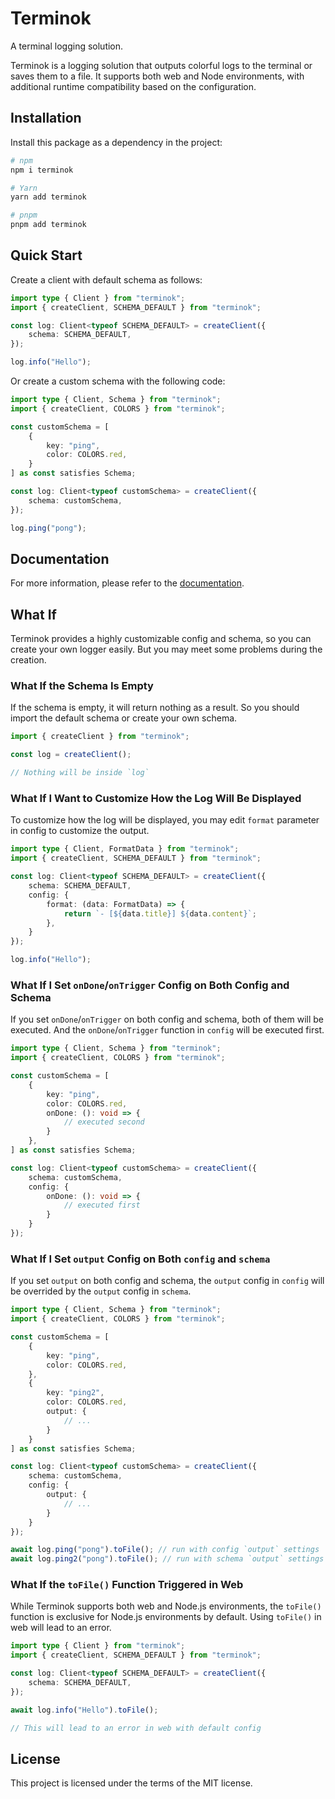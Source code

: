 # Terminok

A terminal logging solution.

Terminok is a logging solution that outputs colorful logs to the terminal or saves them to a file. It supports both web and Node environments, with additional runtime compatibility based on the configuration.

## Installation

Install this package as a dependency in the project:

```sh
# npm
npm i terminok

# Yarn
yarn add terminok

# pnpm
pnpm add terminok
```

## Quick Start

Create a client with default schema as follows:

```ts
import type { Client } from "terminok";
import { createClient, SCHEMA_DEFAULT } from "terminok";

const log: Client<typeof SCHEMA_DEFAULT> = createClient({
    schema: SCHEMA_DEFAULT,
});

log.info("Hello");
```

Or create a custom schema with the following code:

```ts
import type { Client, Schema } from "terminok";
import { createClient, COLORS } from "terminok";

const customSchema = [
    {
        key: "ping",
        color: COLORS.red,
    }
] as const satisfies Schema;

const log: Client<typeof customSchema> = createClient({
    schema: customSchema,
});

log.ping("pong");
```

## Documentation

For more information, please refer to the [documentation](./docs/README.md).

## What If

Terminok provides a highly customizable config and schema, so you can create your own logger easily. But you may meet some problems during the creation.

### What If the Schema Is Empty

If the schema is empty, it will return nothing as a result. So you should import the default schema or create your own schema.

```ts
import { createClient } from "terminok";

const log = createClient();

// Nothing will be inside `log`
```

### What If I Want to Customize How the Log Will Be Displayed

To customize how the log will be displayed, you may edit `format` parameter in config to customize the output.

```ts
import type { Client, FormatData } from "terminok";
import { createClient, SCHEMA_DEFAULT } from "terminok";

const log: Client<typeof SCHEMA_DEFAULT> = createClient({
    schema: SCHEMA_DEFAULT,
    config: {
        format: (data: FormatData) => {
            return `- [${data.title}] ${data.content}`;
        },
    }
});

log.info("Hello");
```

### What If I Set `onDone`/`onTrigger` Config on Both Config and Schema

If you set `onDone`/`onTrigger` on both config and schema, both of them will be executed. And the `onDone`/`onTrigger` function in `config` will be executed first.

```ts
import type { Client, Schema } from "terminok";
import { createClient, COLORS } from "terminok";

const customSchema = [
    {
        key: "ping",
        color: COLORS.red,
        onDone: (): void => {
            // executed second
        }
    },
] as const satisfies Schema;

const log: Client<typeof customSchema> = createClient({
    schema: customSchema,
    config: {
        onDone: (): void => {
            // executed first
        }
    }
});
```

### What If I Set `output` Config on Both `config` and `schema`

If you set `output` on both config and schema, the `output` config in `config` will be overrided by the `output` config in `schema`.

```ts
import type { Client, Schema } from "terminok";
import { createClient, COLORS } from "terminok";

const customSchema = [
    {
        key: "ping",
        color: COLORS.red,
    },
    {
        key: "ping2",
        color: COLORS.red,
        output: {
            // ...
        }
    }
] as const satisfies Schema;

const log: Client<typeof customSchema> = createClient({
    schema: customSchema,
    config: {
        output: {
            // ...
        }
    }
});

await log.ping("pong").toFile(); // run with config `output` settings 
await log.ping2("pong").toFile(); // run with schema `output` settings
```

### What If the `toFile()` Function Triggered in Web

While Terminok supports both web and Node.js environments, the `toFile()` function is exclusive for Node.js environments by default. Using `toFile()` in web will lead to an error.

```ts
import type { Client } from "terminok";
import { createClient, SCHEMA_DEFAULT } from "terminok";

const log: Client<typeof SCHEMA_DEFAULT> = createClient({
    schema: SCHEMA_DEFAULT,
});

await log.info("Hello").toFile();

// This will lead to an error in web with default config
```

## License

This project is licensed under the terms of the MIT license.
